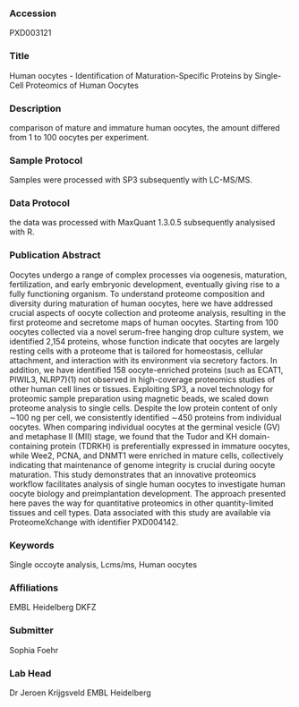 ### Accession
PXD003121

### Title
Human oocytes -  Identification of Maturation-Specific Proteins by Single-Cell Proteomics of Human Oocytes

### Description
comparison of mature and immature human oocytes, the amount differed from 1 to 100 oocytes per experiment.

### Sample Protocol
Samples were processed with SP3 subsequently with LC-MS/MS.

### Data Protocol
the data was processed with MaxQuant 1.3.0.5 subsequently analysised with R.

### Publication Abstract
Oocytes undergo a range of complex processes via oogenesis, maturation, fertilization, and early embryonic development, eventually giving rise to a fully functioning organism. To understand proteome composition and diversity during maturation of human oocytes, here we have addressed crucial aspects of oocyte collection and proteome analysis, resulting in the first proteome and secretome maps of human oocytes. Starting from 100 oocytes collected via a novel serum-free hanging drop culture system, we identified 2,154 proteins, whose function indicate that oocytes are largely resting cells with a proteome that is tailored for homeostasis, cellular attachment, and interaction with its environment via secretory factors. In addition, we have identified 158 oocyte-enriched proteins (such as ECAT1, PIWIL3, NLRP7)(1) not observed in high-coverage proteomics studies of other human cell lines or tissues. Exploiting SP3, a novel technology for proteomic sample preparation using magnetic beads, we scaled down proteome analysis to single cells. Despite the low protein content of only &#x223c;100 ng per cell, we consistently identified &#x223c;450 proteins from individual oocytes. When comparing individual oocytes at the germinal vesicle (GV) and metaphase II (MII) stage, we found that the Tudor and KH domain-containing protein (TDRKH) is preferentially expressed in immature oocytes, while Wee2, PCNA, and DNMT1 were enriched in mature cells, collectively indicating that maintenance of genome integrity is crucial during oocyte maturation. This study demonstrates that an innovative proteomics workflow facilitates analysis of single human oocytes to investigate human oocyte biology and preimplantation development. The approach presented here paves the way for quantitative proteomics in other quantity-limited tissues and cell types. Data associated with this study are available via ProteomeXchange with identifier PXD004142.

### Keywords
Single occoyte analysis, Lcms/ms, Human oocytes

### Affiliations
EMBL Heidelberg
DKFZ

### Submitter
Sophia Foehr

### Lab Head
Dr Jeroen Krijgsveld
EMBL Heidelberg


